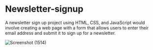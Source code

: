 # Newsletter-signup
A newsletter sign up project using HTML, CSS, and JavaScript would involve creating a web page with a form that allows users to enter their email address and submit it to sign up for a newsletter.




![Screenshot (1514)](https://user-images.githubusercontent.com/55704065/209463723-6d140f9e-5b71-4f7d-b217-637775c72fb6.png)
